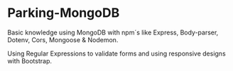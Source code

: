 # Parking-MongoDB
Basic knowledge using MongoDB with npm´s like Express, Body-parser, Dotenv, Cors, Mongoose & Nodemon. 

Using Regular Expressions to validate forms and using responsive designs with Bootstrap.




